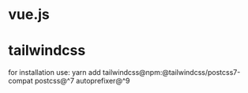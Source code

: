 # vue.js

# tailwindcss

for installation use:
yarn add tailwindcss@npm:@tailwindcss/postcss7-compat postcss@^7 autoprefixer@^9
